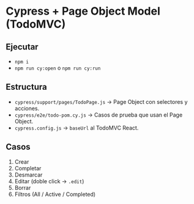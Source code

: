 # Cypress + Page Object Model (TodoMVC)

## Ejecutar
- `npm i`
- `npm run cy:open` o `npm run cy:run`

## Estructura
- `cypress/support/pages/TodoPage.js` → Page Object con selectores y acciones.
- `cypress/e2e/todo-pom.cy.js` → Casos de prueba que usan el Page Object.
- `cypress.config.js` → `baseUrl` al TodoMVC React.

## Casos
1. Crear
2. Completar
3. Desmarcar
4. Editar (doble click → `.edit`)
5. Borrar
6. Filtros (All / Active / Completed)